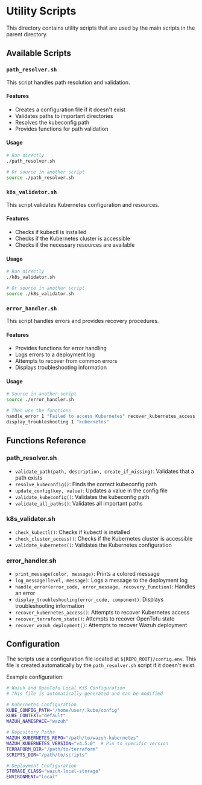 # Utility Scripts

This directory contains utility scripts that are used by the main scripts in the parent directory.

## Available Scripts

### `path_resolver.sh`

This script handles path resolution and validation.

#### Features

- Creates a configuration file if it doesn't exist
- Validates paths to important directories
- Resolves the kubeconfig path
- Provides functions for path validation

#### Usage

```bash
# Run directly
./path_resolver.sh

# Or source in another script
source ./path_resolver.sh
```

### `k8s_validator.sh`

This script validates Kubernetes configuration and resources.

#### Features

- Checks if kubectl is installed
- Checks if the Kubernetes cluster is accessible
- Checks if the necessary resources are available

#### Usage

```bash
# Run directly
./k8s_validator.sh

# Or source in another script
source ./k8s_validator.sh
```

### `error_handler.sh`

This script handles errors and provides recovery procedures.

#### Features

- Provides functions for error handling
- Logs errors to a deployment log
- Attempts to recover from common errors
- Displays troubleshooting information

#### Usage

```bash
# Source in another script
source ./error_handler.sh

# Then use the functions
handle_error 1 "Failed to access Kubernetes" recover_kubernetes_access
display_troubleshooting 1 "kubernetes"
```

## Functions Reference

### path_resolver.sh

- `validate_path(path, description, create_if_missing)`: Validates that a path exists
- `resolve_kubeconfig()`: Finds the correct kubeconfig path
- `update_config(key, value)`: Updates a value in the config file
- `validate_kubeconfig()`: Validates the kubeconfig path
- `validate_all_paths()`: Validates all important paths

### k8s_validator.sh

- `check_kubectl()`: Checks if kubectl is installed
- `check_cluster_access()`: Checks if the Kubernetes cluster is accessible
- `validate_kubernetes()`: Validates the Kubernetes configuration

### error_handler.sh

- `print_message(color, message)`: Prints a colored message
- `log_message(level, message)`: Logs a message to the deployment log
- `handle_error(error_code, error_message, recovery_function)`: Handles an error
- `display_troubleshooting(error_code, component)`: Displays troubleshooting information
- `recover_kubernetes_access()`: Attempts to recover Kubernetes access
- `recover_terraform_state()`: Attempts to recover OpenTofu state
- `recover_wazuh_deployment()`: Attempts to recover Wazuh deployment

## Configuration

The scripts use a configuration file located at `${REPO_ROOT}/config.env`. This file is created automatically by the `path_resolver.sh` script if it doesn't exist.

Example configuration:

```bash
# Wazuh and OpenTofu Local K3S Configuration
# This file is automatically generated and can be modified

# Kubernetes Configuration
KUBE_CONFIG_PATH="/home/user/.kube/config"
KUBE_CONTEXT="default"
WAZUH_NAMESPACE="wazuh"

# Repository Paths
WAZUH_KUBERNETES_REPO="/path/to/wazuh-kubernetes"
WAZUH_KUBERNETES_VERSION="v4.5.0"  # Pin to specific version
TERRAFORM_DIR="/path/to/terraform"
SCRIPTS_DIR="/path/to/scripts"

# Deployment Configuration
STORAGE_CLASS="wazuh-local-storage"
ENVIRONMENT="local"
```
